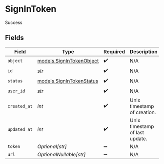 # SignInToken

Success


## Fields

| Field                                                      | Type                                                       | Required                                                   | Description                                                | Example                                                    |
| ---------------------------------------------------------- | ---------------------------------------------------------- | ---------------------------------------------------------- | ---------------------------------------------------------- | ---------------------------------------------------------- |
| `object`                                                   | [models.SignInTokenObject](../models/signintokenobject.md) | :heavy_check_mark:                                         | N/A                                                        | sign_in_token                                              |
| `id`                                                       | *str*                                                      | :heavy_check_mark:                                         | N/A                                                        | token_12345                                                |
| `status`                                                   | [models.SignInTokenStatus](../models/signintokenstatus.md) | :heavy_check_mark:                                         | N/A                                                        | pending                                                    |
| `user_id`                                                  | *str*                                                      | :heavy_check_mark:                                         | N/A                                                        | user_12345                                                 |
| `created_at`                                               | *int*                                                      | :heavy_check_mark:                                         | Unix timestamp of creation.<br/>                           | 1609459200                                                 |
| `updated_at`                                               | *int*                                                      | :heavy_check_mark:                                         | Unix timestamp of last update.<br/>                        | 1612137600                                                 |
| `token`                                                    | *Optional[str]*                                            | :heavy_minus_sign:                                         | N/A                                                        | secret_token                                               |
| `url`                                                      | *OptionalNullable[str]*                                    | :heavy_minus_sign:                                         | N/A                                                        | https://example.com/signin/token                           |